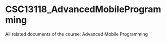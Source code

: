 # CSC13118_AdvancedMobileProgramming
All related documents of the course: Advanced Mobile Programming
